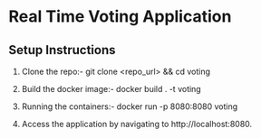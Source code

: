 # Real Time Voting Application

## Setup Instructions
1. Clone the repo:-
    git clone <repo_url> && cd voting

2. Build the docker image:-
    docker build . -t voting

3. Running the containers:-
    docker run -p 8080:8080 voting

4. Access the application by navigating to http://localhost:8080.